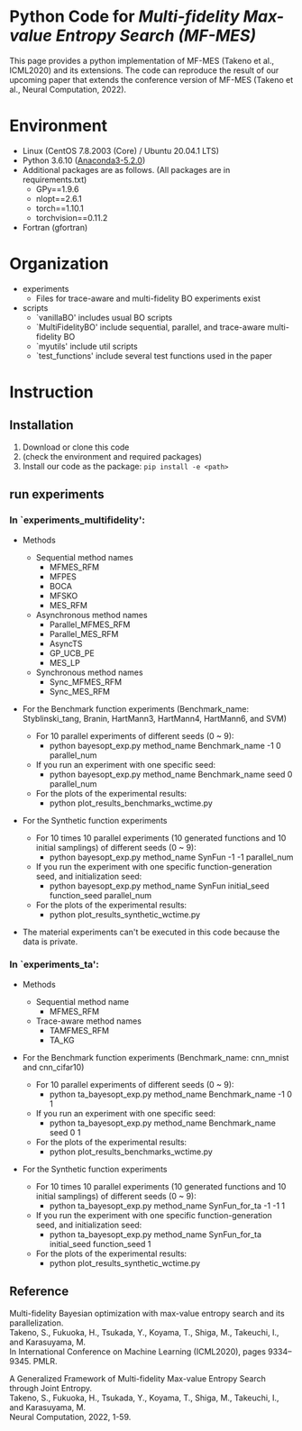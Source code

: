# Python Code for ***Multi-fidelity Max-value Entropy Search (MF-MES)***
This page provides a python implementation of MF-MES (Takeno et al., ICML2020) and its extensions. 
The code can reproduce the result of our upcoming paper that extends the conference version of MF-MES (Takeno et al., Neural Computation, 2022).


# Environment
* Linux (CentOS 7.8.2003 (Core) /  Ubuntu 20.04.1 LTS)
* Python 3.6.10 ([Anaconda3-5.2.0](https://repo.anaconda.com/archive/Anaconda3-5.2.0-Linux-x86_64.sh))
* Additional packages are as follows. (All packages are in requirements.txt)
    * GPy==1.9.6
    * nlopt==2.6.1
    * torch==1.10.1
    * torchvision==0.11.2
* Fortran (gfortran)

# Organization
* experiments
    * Files for trace-aware and multi-fidelity BO experiments exist
* scripts
    * `vanillaBO' includes usual BO scripts
    * `MultiFidelityBO' include sequential, parallel, and trace-aware multi-fidelity BO
    * `myutils' include util scripts
    * `test_functions' include several test functions used in the paper

# Instruction

## Installation
1. Download or clone this code
2. (check the environment and required packages)
3. Install our code as the package: ``pip install -e <path>``

## run experiments

### In `experiments_multifidelity':
* Methods
    * Sequential method names
        * MFMES_RFM
        * MFPES
        * BOCA
        * MFSKO
        * MES_RFM
    * Asynchronous method names
        * Parallel_MFMES_RFM
        * Parallel_MES_RFM
        * AsyncTS
        * GP_UCB_PE
        * MES_LP
    * Synchronous method names
        * Sync_MFMES_RFM
        * Sync_MES_RFM

* For the Benchmark function experiments (Benchmark_name: Styblinski_tang, Branin, HartMann3, HartMann4, HartMann6, and SVM)
    * For 10 parallel experiments of different seeds (0 ~ 9):
        * python bayesopt_exp.py method_name Benchmark_name -1 0 parallel_num
    * If you run an experiment with one specific seed:
        * python bayesopt_exp.py method_name Benchmark_name seed 0 parallel_num
    * For the plots of the experimental results:
        * python plot_results_benchmarks_wctime.py

* For the Synthetic function experiments
    * For 10 times 10 parallel experiments (10 generated functions and 10 initial samplings) of different seeds (0 ~ 9):
        * python bayesopt_exp.py method_name SynFun -1 -1 parallel_num
    * If you run the experiment with one specific function-generation seed, and initialization seed:
        * python bayesopt_exp.py method_name SynFun initial_seed function_seed parallel_num
    * For the plots of the experimental results:
        * python plot_results_synthetic_wctime.py

* The material experiments can't be executed in this code because the data is private.

### In `experiments_ta':
* Methods
    * Sequential method name
        * MFMES_RFM
    * Trace-aware method names
        * TAMFMES_RFM
        * TA_KG

* For the Benchmark function experiments (Benchmark_name: cnn_mnist and cnn_cifar10)
    * For 10 parallel experiments of different seeds (0 ~ 9):
        * python ta_bayesopt_exp.py method_name Benchmark_name -1 0 1
    * If you run an experiment with one specific seed:
        * python ta_bayesopt_exp.py method_name Benchmark_name seed 0 1
    * For the plots of the experimental results:
        * python plot_results_benchmarks_wctime.py

* For the Synthetic function experiments
    * For 10 times 10 parallel experiments (10 generated functions and 10 initial samplings) of different seeds (0 ~ 9):
        * python ta_bayesopt_exp.py method_name SynFun_for_ta -1 -1 1
    * If you run the experiment with one specific function-generation seed, and initialization seed:
        * python ta_bayesopt_exp.py method_name SynFun_for_ta initial_seed function_seed 1
    * For the plots of the experimental results:
        * python plot_results_synthetic_wctime.py

## Reference 
Multi-fidelity Bayesian optimization with max-value entropy search and its parallelization.  
Takeno, S., Fukuoka, H., Tsukada, Y., Koyama, T., Shiga, M., Takeuchi, I., and Karasuyama, M.  
In International Conference on Machine Learning (ICML2020), pages 9334–9345. PMLR. 

A Generalized Framework of Multi-fidelity Max-value Entropy Search through Joint Entropy.  
Takeno, S., Fukuoka, H., Tsukada, Y., Koyama, T., Shiga, M., Takeuchi, I., and Karasuyama, M.  
Neural Computation, 2022, 1-59.
